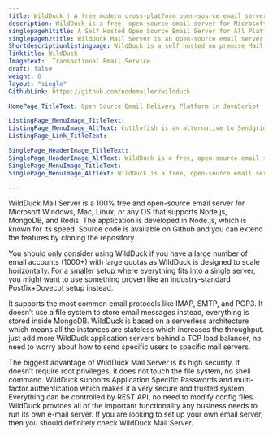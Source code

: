 ```yaml
---
title: WildDuck | A free modern cross-platform open-source email server
description: WildDuck is a free, open-source email server for Microsoft Windows, Mac, Linux, or any OS that supports Node.js, MongoDB, and Redis. WildDuck supports Unicode.
singlepageh1title: A Self Hosted Open Source Email Server for All Platforms
singlepageh2title: WildDuck Mail Server is an open-source email server for large setups with a built-in REST API. WildDuck supports the most common protocols (IMAP, SMTP, POP3)
Shortdescriptionlistingpage: WildDuck is a self hosted on premise Mail Delivery Software. Use WildDuck when you have a large number of email accounts with large quotas.
linktitle: WildDuck
Imagetext:  Transactional Email Service
draft: false
weight: 8
layout: "single"
GithubLink: https://github.com/nodemailer/wildduck

HomePage_TitleText: Open Source Email Delivery Platform in JavaScript

ListingPage_MenuImage_TitleText: 
ListingPage_MenuImage_AltText: Cuttlefish is an alternative to Sendgrid and Mailgun.
ListingPage_Link_TitleText: 

SinglePage_HeaderImage_TitleText: 
SinglePage_HeaderImage_AltText: WildDuck is a free, open-source email server.
SinglePage_MenuImage_TitleText: 
SinglePage_MenuImage_AltText: WildDuck is a free, open-source email server.

---
```


WildDuck Mail Server is a 100% free and open-source email server for Microsoft Windows, Mac, Linux, or any OS that supports Node.js, MongoDB, and Redis. The application is developed in Node.js, which is known for its speed. Source code is available on Github and you can extend the features by cloning the repository.

You should only consider using WildDuck if you have a large number of email accounts (1000+) with large quotas as WildDuck is designed to scale horizontally. For a smaller setup where everything fits into a single server, you might want to use something proven like an industry-standard Postfix+Dovecot setup instead.

It supports the most common email protocols like IMAP, SMTP, and POP3. It doesn’t use a file system to store email messages instead, everything is stored inside MongoDB. WildDuck is based on a serverless architecture which means all the instances are stateless which increases the throughput.  just add more WildDuck application servers behind a TCP load balancer, no need to worry about how to send specific users to specific mail servers.

The biggest advantage of WildDuck Mail Server is its high security. It doesn’t require root privileges, it does not touch the file system, no shell command. WildDuck supports Application Specific Passwords and multi-factor authentication which makes it a very secure and trusted system. Everything can be controlled by REST API, no need to modify config files. 
WildDuck provides all of the important functionality any business needs to run its own e-mail server. If you are looking to set up your own email server, then you should definitely check WildDuck Mail Server.